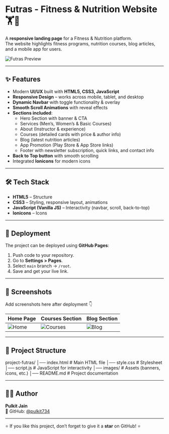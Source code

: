 # Futras - Fitness & Nutrition Website 🏋️🥗

A **responsive landing page** for a Fitness & Nutrition platform.  
The website highlights fitness programs, nutrition courses, blog articles, and a mobile app for users.  

![Futras Preview](Futras1.PNG)  

---

## ✨ Features
- Modern **UI/UX** built with **HTML5, CSS3, JavaScript**
- **Responsive Design** – works across mobile, tablet, and desktop
- **Dynamic Navbar** with toggle functionality & overlay
- **Smooth Scroll Animations** with reveal effects
- **Sections included**:
  - Hero Section with banner & CTA
  - Services (Men’s, Women’s & Basic Courses)
  - About (Instructor & experience)
  - Courses (detailed cards with price & author info)
  - Blog (latest nutrition articles)
  - App Promotion (Play Store & App Store links)
  - Footer with newsletter subscription, quick links, and contact info
- **Back to Top button** with smooth scrolling
- Integrated **Ionicons** for modern icons

---

## 🛠 Tech Stack
- **HTML5** – Structure  
- **CSS3** – Styling, responsive layout, animations  
- **JavaScript (Vanilla JS)** – Interactivity (navbar, scroll, back-to-top)  
- **Ionicons** – Icons  

---

## 🚀 Deployment
The project can be deployed using **GitHub Pages**:

1. Push code to your repository.  
2. Go to **Settings > Pages**.  
3. Select `main` branch → `/root`.  
4. Save and get your live link.  


---

## 📸 Screenshots
Add screenshots here after deployment 👇

| Home Page | Courses Section | Blog Section |
|-----------|----------------|--------------|
| ![Home](screenshots/Futras1.PNG) | ![Courses](screenshots/Futras2.PNG) | ![Blog](screenshots/Futras3.PNG) |

---

## 📂 Project Structure
project-futras/
│── index.html # Main HTML file
│── style.css # Stylesheet
│── script.js # JavaScript for interactivity
│── images/ # Assets (banners, icons, etc.)
│── README.md # Project documentation

---

## 👨‍💻 Author
**Pulkit Jain**  
💼 GitHub: [@pulkit734](https://github.com/pulkit734)

---

⭐ If you like this project, don’t forget to give it a **star** on GitHub! ⭐

